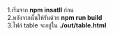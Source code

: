 1.เริ่มจาก <strong> npm insatll </strong> ก่อน <br/>
2.หลังจากนั้นให้รันด้วย <strong> npm run build </strong> <br/>
3.ไฟล์ table จะอยู่ใน <strong> ./out/table.html </strong> <br/>
